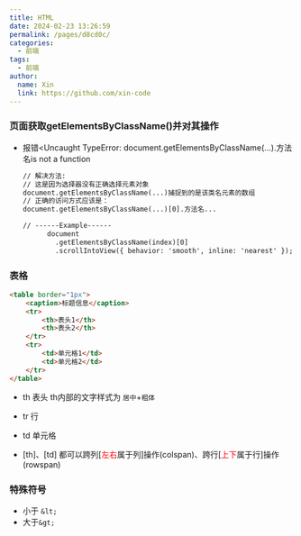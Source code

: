 ```yaml
---
title: HTML
date: 2024-02-23 13:26:59
permalink: /pages/d8cd0c/
categories:
  - 前端
tags:
  - 前端
author:
  name: Xin
  link: https://github.com/xin-code
---
```




### 页面获取getElementsByClassName()并对其操作

- 报错<Uncaught TypeError: document.getElementsByClassName(...).方法名is not a function

  ```html
  // 解决方法:
  // 这是因为选择器没有正确选择元素对象
  document.getElementsByClassName(...)捕捉到的是该类名元素的数组
  // 正确的访问方式应该是：
  document.getElementsByClassName(...)[0].方法名...
  
  // ------Example------
        document
          .getElementsByClassName(index)[0]
          .scrollIntoView({ behavior: 'smooth', inline: 'nearest' });
  ```



### 表格

```html
<table border="1px">
    <caption>标题信息</caption>
    <tr>
        <th>表头1</th>
        <th>表头2</th>
    </tr>
    <tr>
        <td>单元格1</td>
        <td>单元格2</td>
    </tr>
</table>
```

- th 表头 th内部的文字样式为 `居中`+`粗体`
- tr 行
- td 单元格

- [th]、[td] 都可以跨列[<span style="color:red">左右</span>属于列]操作(colspan)、跨行[<span style="color:red">上下</span>属于行]操作(rowspan)



### 特殊符号

- 小于 `&lt;`
- 大于`&gt;`